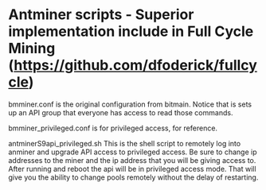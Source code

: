 Antminer scripts - Superior implementation include in Full Cycle Mining (https://github.com/dfoderick/fullcycle)
=================
bmminer.conf is the original configuration from bitmain. Notice that is sets up an API group that everyone has access to read those commands.

bmminer_privileged.conf is for privileged access, for reference.

antminerS9api_privileged.sh
This is the shell script to remotely log into anminer and upgrade API access to privileged access. Be sure to change ip addresses to the miner and the ip address that you will be giving access to.
After running and reboot the api will be in privileged access mode. That will give you the ability to change pools remotely without the delay of restarting.
